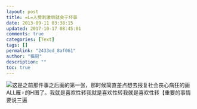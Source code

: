 ```yaml
---
layout: post
title: =L=人受刺激后就会干坏事
date: 2013-09-11 03:38:15
updated: 2017-10-17 08:45:01
comments: true
categories: [Text]
tags: []
permalink: "2433ed_8af061"
author: "猫厨"
description: ""
toc: true
---
```


<p><img src="https://imglf2.ph.126.net/DvZHm2w0YZapmD5IkHxY3Q==/3381358895325442076.jpg"   border="0"   hspace="0"   vspace="0"   smallsrc="https://imglf1.ph.126.net/g6NLqgcAlGZJLTIpICBj6g==/3381358895325442075.jpg"   />这是之前那件事之后画的第一张，那时候简直差点想去报复社会丧心病狂的画ALL雁♀的H图了。我就是喜欢性转我就是喜欢性转我就是喜欢性转【重要的事情要说三遍<br /></p>